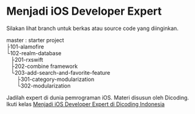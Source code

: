 # Menjadi iOS Developer Expert

Silakan lihat branch untuk berkas atau source code yang diinginkan.

master : starter project  
├101-alamofire\
└102-realm-database\
&nbsp; &nbsp;├201-rxswift\
&nbsp; &nbsp;├202-combine framework\
&nbsp; &nbsp;└203-add-search-and-favorite-feature\
&nbsp; &nbsp; &nbsp; &nbsp;├301-category-modularization\
&nbsp; &nbsp; &nbsp; &nbsp;└302-modularization

Jadilah expert di dunia pemrograman iOS. Materi disusun oleh Dicoding. Ikuti kelas [Menjadi iOS Developer Expert di Dicoding Indonesia](https://www.dicoding.com/academies/209/)
